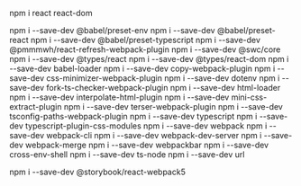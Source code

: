 npm i react react-dom

npm i --save-dev @babel/preset-env
npm i --save-dev @babel/preset-react
npm i --save-dev @babel/preset-typescript
npm i --save-dev @pmmmwh/react-refresh-webpack-plugin
npm i --save-dev @swc/core
npm i --save-dev @types/react
npm i --save-dev @types/react-dom
npm i --save-dev babel-loader
npm i --save-dev copy-webpack-plugin
npm i --save-dev css-minimizer-webpack-plugin
npm i --save-dev dotenv
npm i --save-dev fork-ts-checker-webpack-plugin
npm i --save-dev html-loader
npm i --save-dev interpolate-html-plugin
npm i --save-dev mini-css-extract-plugin
npm i --save-dev terser-webpack-plugin
npm i --save-dev tsconfig-paths-webpack-plugin
npm i --save-dev typescript
npm i --save-dev typescript-plugin-css-modules
npm i --save-dev webpack
npm i --save-dev webpack-cli
npm i --save-dev webpack-dev-server
npm i --save-dev webpack-merge
npm i --save-dev webpackbar
npm i --save-dev cross-env-shell
npm i --save-dev ts-node
npm i --save-dev url

npm i --save-dev @storybook/react-webpack5

